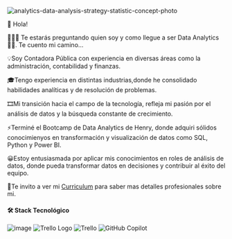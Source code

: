![analytics-data-analysis-strategy-statistic-concept-photo](https://github.com/user-attachments/assets/d9ce49ca-711a-4bd9-9c3b-2dfdc67c7881)



👋 Hola!

👨🏻‍💻 Te estarás preguntando quien soy y como llegue a ser Data Analytics 🕵🏼. Te cuento mi camino...

💡Soy Contadora Pública con experiencia en diversas áreas como la administración, contabilidad y finanzas.

🎓Tengo experiencia en distintas industrias,donde he consolidado habilidades analíticas y de resolución de problemas.

🎞️Mi transición hacia el campo de la tecnología, refleja mi pasión por el análisis de datos y la búsqueda constante de crecimiento.

⚡Terminé el Bootcamp de Data Analytics de Henry, donde adquiri sólidos conocimienyos en transformación y visualización de datos como SQL, Python y Power BI. 

😀Estoy entusiasmada por aplicar mis conocimientos en roles de análisis de datos, donde pueda transformar datos en decisiones y contribuir al éxito del equipo.

📎Te invito a ver mi [Curriculum](https://github.com/user-attachments/files/16397398/Antonella-Castillo-CV-Analista-de-Datos.pdf) para saber mas detalles profesionales sobre mi.


#### 🛠 Stack Tecnológico

![image](https://github.com/user-attachments/assets/3558872b-33f0-4295-bb0b-4da6d482d41d) ![Trello Logo](https://upload.wikimedia.org/wikipedia/en/8/8c/Trello_logo.svg) ![Trello](https://img.shields.io/badge/Trello-0052CC?style=for-the-badge&logo=trello&logoColor=white) ![GitHub Copilot](https://img.shields.io/badge/GitHub_Copilot-000000?style=for-the-badge&logo=github-copilot&logoColor=white)











